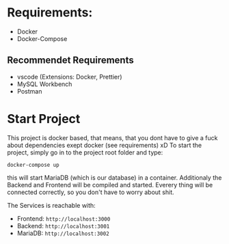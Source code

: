 # Requirements:
- Docker
- Docker-Compose
## Recommendet Requirements
- vscode (Extensions: Docker, Prettier)
- MySQL Workbench
- Postman
  
# Start Project
This project is docker based, that means, that you dont have to give a fuck about dependencies exept docker (see requirements) xD To start the project, simply go in to the project root folder and type:
```
docker-compose up
```
this will start MariaDB (which is our database) in a container. Additionaly the Backend and Frontend will be compiled and started. Everery thing will be connected correctly, so you don't have to worry about shit. 

The Services is reachable with:
- Frontend: `http://localhost:3000`
- Backend: `http://localhost:3001`
- MariaDB: `http://localhost:3002`

